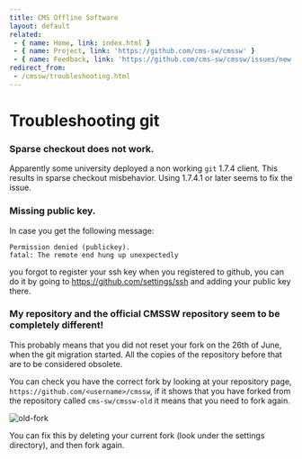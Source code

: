 ```yaml
---
title: CMS Offline Software
layout: default
related:
 - { name: Home, link: index.html }
 - { name: Project, link: 'https://github.com/cms-sw/cmssw' }
 - { name: Feedback, link: 'https://github.com/cms-sw/cmssw/issues/new' }
redirect_from:
 - /cmssw/troubleshooting.html
---
```


# Troubleshooting git

### Sparse checkout does not work.

Apparently some university deployed a non working `git` 1.7.4 client. This
results in sparse checkout misbehavior. Using 1.7.4.1 or later seems to fix the
issue.

### Missing public key.

In case you get the following message:

    Permission denied (publickey).
    fatal: The remote end hung up unexpectedly

you forgot to register your ssh key when you registered to github, you can do
it by going to <https://github.com/settings/ssh> and adding your public key
there.

### My repository and the official CMSSW repository seem to be completely different!

This probably means that you did not reset your fork on the 26th of June, when
the git migration started. All the copies of the repository before that are to
be considered obsolete.

You can check you have the correct fork by looking at your repository page,
`https://github.com/<username>/cmssw`, if it shows that you have  forked from the
repository called `cms-sw/cmssw-old` it means that you need to fork again.

![old-fork](old-fork.png)

You can fix this by deleting your current fork (look under the settings
directory), and then fork again.
